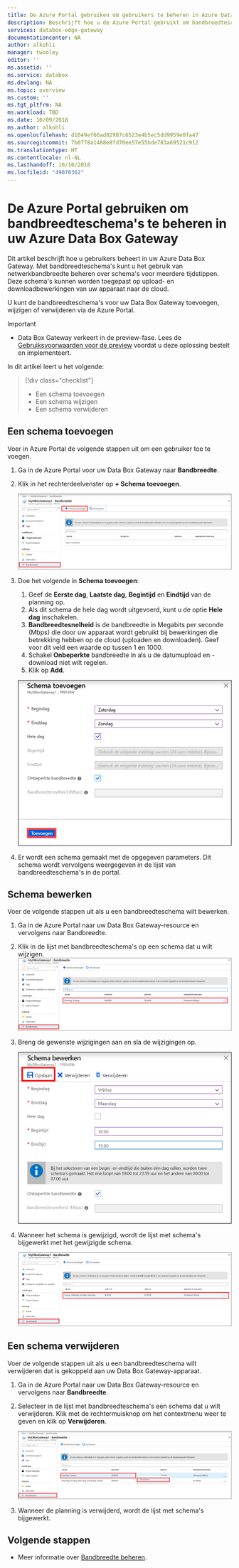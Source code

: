 ```yaml
---
title: De Azure Portal gebruiken om gebruikers te beheren in Azure Data Box Gateway | Microsoft Docs
description: Beschrijft hoe u de Azure Portal gebruikt om bandbreedteschema's te beheren in uw Azure Data Box Gateway.
services: databox-edge-gateway
documentationcenter: NA
author: alkohli
manager: twooley
editor: ''
ms.assetid: ''
ms.service: databox
ms.devlang: NA
ms.topic: overview
ms.custom: ''
ms.tgt_pltfrm: NA
ms.workload: TBD
ms.date: 10/09/2018
ms.author: alkohli
ms.openlocfilehash: d1049ef66ad02987c6523e4b5ec5dd9959e0fa47
ms.sourcegitcommit: 7b0778a1488e8fd70ee57e55bde783a69521c912
ms.translationtype: HT
ms.contentlocale: nl-NL
ms.lasthandoff: 10/10/2018
ms.locfileid: "49070362"
---
```

# <a name="use-the-azure-portal-to-manage-bandwidth-schedules-on-your-azure-data-box-gateway"></a>De Azure Portal gebruiken om bandbreedteschema's te beheren in uw Azure Data Box Gateway  

Dit artikel beschrijft hoe u gebruikers beheert in uw Azure Data Box Gateway. Met bandbreedteschema's kunt u het gebruik van netwerkbandbreedte beheren over schema's voor meerdere tijdstippen. Deze schema's kunnen worden toegepast op upload- en downloadbewerkingen van uw apparaat naar de cloud. 

U kunt de bandbreedteschema's voor uw Data Box Gateway toevoegen, wijzigen of verwijderen via de Azure Portal.

> [!IMPORTANT]
> - Data Box Gateway verkeert in de preview-fase. Lees de [Gebruiksvoorwaarden voor de preview](https://azure.microsoft.com/support/legal/preview-supplemental-terms/) voordat u deze oplossing bestelt en implementeert.

In dit artikel leert u het volgende:

> [!div class="checklist"]
> * Een schema toevoegen
> * Een schema wijzigen
> * Een schema verwijderen 


## <a name="add-a-schedule"></a>Een schema toevoegen

Voer in Azure Portal de volgende stappen uit om een gebruiker toe te voegen.

1. Ga in de Azure Portal voor uw Data Box Gateway naar **Bandbreedte**.
2. Klik in het rechterdeelvenster op **+ Schema toevoegen**.

    ![Klikken op Gebruiker toevoegen](media/data-box-gateway-manage-bandwidth-schedules/add-schedule-1.png)

3. Doe het volgende in **Schema toevoegen**: 

    1. Geef de **Eerste dag**, **Laatste dag**, **Begintijd** en **Eindtijd** van de planning op. 
    2. Als dit schema de hele dag wordt uitgevoerd, kunt u de optie **Hele dag** inschakelen. 
    3. **Bandbreedtesnelheid** is de bandbreedte in Megabits per seconde (Mbps) die door uw apparaat wordt gebruikt bij bewerkingen die betrekking hebben op de cloud (uploaden en downloaden). Geef voor dit veld een waarde op tussen 1 en 1000. 
    4. Schakel **Onbeperkte** bandbreedte in als u de datumupload en -download niet wilt regelen. 
    5. Klik op **Add**.

    ![Klikken op Gebruiker toevoegen](media/data-box-gateway-manage-bandwidth-schedules/add-schedule-2.png)

3. Er wordt een schema gemaakt met de opgegeven parameters. Dit schema wordt vervolgens weergegeven in de lijst van bandbreedteschema's in de portal.


## <a name="edit-schedule"></a>Schema bewerken

Voer de volgende stappen uit als u een bandbreedteschema wilt bewerken. 

1. Ga in de Azure Portal naar uw Data Box Gateway-resource en vervolgens naar Bandbreedte. 
2. Klik in de lijst met bandbreedteschema's op een schema dat u wilt wijzigen.
    ![Gebruiker wijzigen](media/data-box-gateway-manage-bandwidth-schedules/modify-schedule-1.png)

3. Breng de gewenste wijzigingen aan en sla de wijzigingen op.

    ![Gebruiker wijzigen](media/data-box-gateway-manage-bandwidth-schedules/modify-schedule-2.png)

4. Wanneer het schema is gewijzigd, wordt de lijst met schema's bijgewerkt met het gewijzigde schema.

    ![Gebruiker wijzigen](media/data-box-gateway-manage-bandwidth-schedules/modify-schedule-3.png)


## <a name="delete-a-schedule"></a>Een schema verwijderen

Voer de volgende stappen uit als u een bandbreedteschema wilt verwijderen dat is gekoppeld aan uw Data Box Gateway-apparaat.

1. Ga in de Azure Portal naar uw Data Box Gateway-resource en vervolgens naar **Bandbreedte**.  

2. Selecteer in de lijst met bandbreedteschema's een schema dat u wilt verwijderen. Klik met de rechtermuisknop om het contextmenu weer te geven en klik op **Verwijderen**. 

   ![Een gebruiker verwijderen](media/data-box-gateway-manage-bandwidth-schedules/delete-schedule-1.png)

3.  Wanneer de planning is verwijderd, wordt de lijst met schema's bijgewerkt.



## <a name="next-steps"></a>Volgende stappen

- Meer informatie over [Bandbreedte beheren](data-box-gateway-manage-bandwidth-schedules.md).
